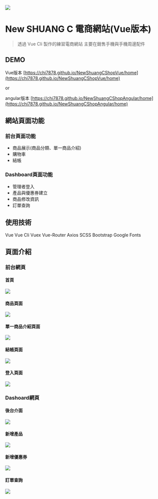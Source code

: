 
![](https://i.imgur.com/zdqNRzx.jpg?2)

New SHUANG C 電商網站(Vue版本)
=====================
> 透過 Vue Cli 製作的練習電商網站
主要在銷售手機與手機周邊配件


## DEMO
Vue版本
[https://chi7878.github.io/NewShuangCShopVue/home](https://chi7878.github.io/NewShuangCShopVue/home)

or 

angular版本
[https://chi7878.github.io/NewShuangCShopAngular/home](https://chi7878.github.io/NewShuangCShopAngular/home)


## 網站頁面功能
### 前台頁面功能
* 商品展示(商品分類、單一商品介紹)
* 購物車
* 結帳

### Dashboard頁面功能
* 管理者登入
* 產品與優惠券建立
* 商品修改資訊
* 訂單查詢

## 使用技術

 Vue
 Vue Cli
 Vuex
 Vue-Router
 Axios
 SCSS
 Bootstrap
 Google Fonts


## 頁面介紹


### 前台網頁
#### 首頁
![](https://i.imgur.com/XHQJ3lQ.jpg)

#### 商品頁面
![](https://i.imgur.com/jjWtI0L.jpg)

#### 單一商品介紹頁面
![](https://i.imgur.com/GYob233.jpg)

#### 結帳頁面
![](https://i.imgur.com/5gPGegy.jpg)

#### 登入頁面
![](https://i.imgur.com/Vr24bvM.jpg)


### Dashoard網頁
#### 後台介面
![](https://i.imgur.com/a6LBgjf.jpg)

#### 新增產品
![](https://i.imgur.com/PKkrMYL.jpg)

#### 新增優惠券
![](https://i.imgur.com/vyZlpKo.jpg)

#### 訂單查詢
![](https://i.imgur.com/PDKS6Le.jpg)
